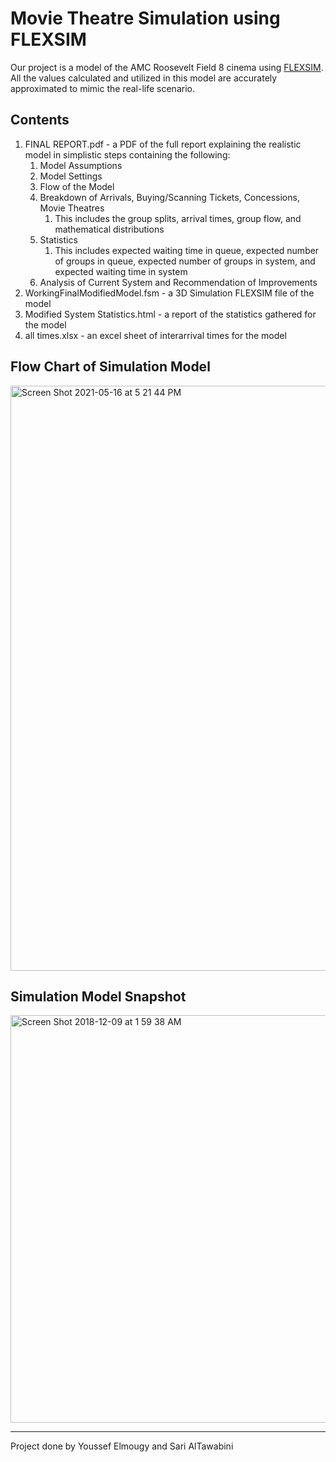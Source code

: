 # Movie Theatre Simulation using FLEXSIM

Our project is a model of the AMC Roosevelt Field 8 cinema using <a href="https://www.flexsim.com">FLEXSIM</a>.
All the values calculated and utilized in this model are accurately approximated to mimic the real-life scenario. 

## Contents

1. FINAL REPORT.pdf - a PDF of the full report explaining the realistic model in simplistic steps containing the following:
    1. Model Assumptions
    2. Model Settings
    3. Flow of the Model
    4. Breakdown of Arrivals, Buying/Scanning Tickets, Concessions, Movie Theatres
        1. This includes the group splits, arrival times, group flow, and mathematical distributions
    5. Statistics
        1. This includes expected waiting time in queue, expected number of groups in queue, expected number of groups in system, and expected waiting time in system
    6. Analysis of Current System and Recommendation of Improvements
2. WorkingFinalModifiedModel.fsm - a 3D Simulation FLEXSIM file of the model
3. Modified System Statistics.html - a report of the statistics gathered for the model
4. all times.xlsx - an excel sheet of interarrival times for the model

## Flow Chart of Simulation Model

<img width="936" alt="Screen Shot 2021-05-16 at 5 21 44 PM" src="https://user-images.githubusercontent.com/30897989/118402705-5fcda280-b66b-11eb-901a-52c8a738ac16.png">


## Simulation Model Snapshot

<img width="652" alt="Screen Shot 2018-12-09 at 1 59 38 AM" src="https://user-images.githubusercontent.com/30897989/118402767-aae7b580-b66b-11eb-9016-f34c4753b670.png">

---
Project done by Youssef Elmougy and Sari AlTawabini

